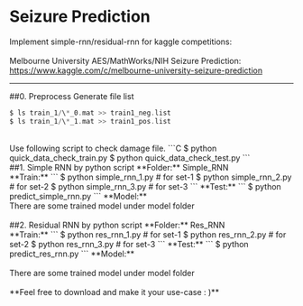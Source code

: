 # Seizure Prediction
Implement simple-rnn/residual-rnn for kaggle competitions:
</br>
</br>
Melbourne University AES/MathWorks/NIH Seizure Prediction: 
</br> 
<https://www.kaggle.com/c/melbourne-university-seizure-prediction>

---
##0. Preprocess
Generate file list
```C
$ ls train_1/\*_0.mat >> train1_neg.list
$ ls train_1/\*_1.mat >> train1_pos.list
```
</br>
Use following script to check damage file.
```C
$ python quick_data_check_train.py
$ python quick_data_check_test.py
```
</br>
##1. Simple RNN by python script
**Folder:** Simple_RNN
</br>
**Train:**
```
$ python simple_rnn_1.py # for set-1
$ python simple_rnn_2.py # for set-2
$ python simple_rnn_3.py # for set-3
```
**Test:**
```
$ python predict_simple_rnn.py
```
**Model:**
</br>
There are some trained model under model folder
</br>
</br>
##2. Residual RNN by python script
**Folder:** Res_RNN
</br>
**Train:**
```
$ python res_rnn_1.py # for set-1
$ python res_rnn_2.py # for set-2
$ python res_rnn_3.py # for set-3
```
**Test:**
```
$ python predict_res_rnn.py
```
**Model:**
</br>
</br>
There are some trained model under model folder
</br>
</br>
**Feel free to download and make it your use-case : )**
